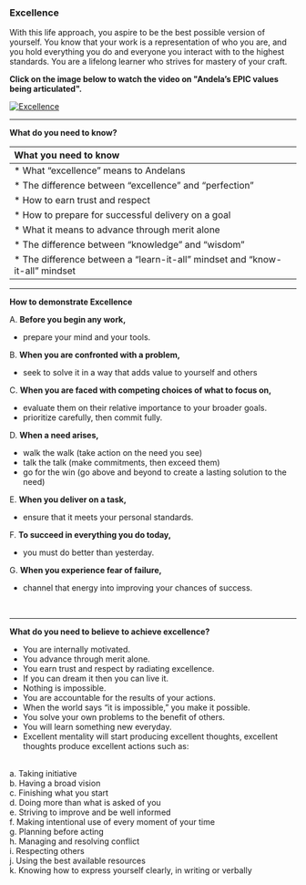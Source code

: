 ### **Excellence**

With this life approach, you aspire to be the best possible version of yourself. You know that your work is a representation of who you are, and you hold everything you do and everyone you interact with to the highest standards. You are a lifelong learner who strives for mastery of your craft.


**Click on the image below to watch the video on "Andela’s EPIC values being articulated".**

[![Excellence](http://img.youtube.com/vi/Z21TFSG3koQ/0.jpg)](http://www.youtube.com/watch?v=Z21TFSG3koQ "Excellence")

-----

**What do you need to know?**

| What you need to know   | 
|:---------|
| * What “excellence” means to Andelans|
| * The difference between “excellence” and “perfection”|
| * How to earn trust and respect|
| * How to prepare for successful delivery on a goal|
| * What it means to advance through merit alone|
| * The difference between “knowledge” and “wisdom”|
| *  The difference between a “learn-it-all” mindset and “know-it-all” mindset|


-----

**How to demonstrate Excellence**

A. **Before you begin any work,** 
- prepare your mind and your tools.

B. **When you are confronted with a problem,**
- seek to solve it in a way that adds value to yourself and others

C. **When you are faced with competing choices of what to focus on,**
- evaluate them on their relative importance to your broader goals.
- prioritize carefully, then commit fully.

D. **When a need arises,**
- walk the walk (take action on the need you see)
- talk the talk (make commitments, then exceed them)
- go for the win (go above and beyond to create a lasting solution to the need)

E. **When you deliver on a task,**
- ensure that it meets your personal standards.

F. **To succeed in everything you do today,**
- you must do better than yesterday.

G. **When you experience fear of failure,**
- channel that energy into improving your chances of success.

<br />

-------

**What do you need to believe to achieve excellence?**

- You are internally motivated.
- You advance through merit alone.
- You earn trust and respect by radiating excellence.
- If you can dream it then you can live it.
- Nothing is impossible.
- You are accountable for the results of your actions.
- When the world says “it is impossible,” you make it possible.
- You solve your own problems to the benefit of others.
- You will learn something new everyday.
- Excellent mentality will start producing excellent thoughts, excellent thoughts produce excellent actions such as:
<br />
a. Taking initiative <br />
b. Having a broad vision <br />
c. Finishing what you start <br />
d. Doing more than what is asked of you <br />
e. Striving to improve and be well informed <br />
f. Making intentional use of every moment of your time <br />
g. Planning before acting <br />
h. Managing and resolving conflict <br />
i. Respecting others <br />
j. Using the best available resources <br />
k. Knowing how to express yourself clearly, in writing or verbally <br />



